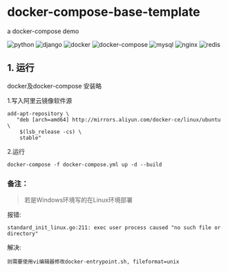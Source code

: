 # docker-compose-base-template
a docker-compose demo

![python](https://img.shields.io/badge/python-3.7.7-green)
![django](https://img.shields.io/badge/django-3.0.5-green)
![docker](https://img.shields.io/badge/docker-19.03.8-yellowgreen)
![docker-compose](https://img.shields.io/badge/docker--compose-1.21.2-orange)
![mysql](https://img.shields.io/badge/mysql-5.7-blue)
![nginx](https://img.shields.io/badge/nginx-1.11.6-yellowgreen)
![redis](https://img.shields.io/badge/redis-5.0-red)

## 1. 运行
docker及docker-compose 安装略

1.写入阿里云镜像软件源
```
add-apt-repository \
   "deb [arch=amd64] http://mirrors.aliyun.com/docker-ce/linux/ubuntu \
    $(lsb_release -cs) \
    stable"
```
2.运行
```dockerfile
docker-compose -f docker-compose.yml up -d --build
```

### 备注：

> 若是Windows环境写的在Linux环境部署

报错:
```
standard_init_linux.go:211: exec user process caused "no such file or directory"
```

解决:

`则需要使用vi编辑器修改docker-entrypoint.sh, fileformat=unix`

